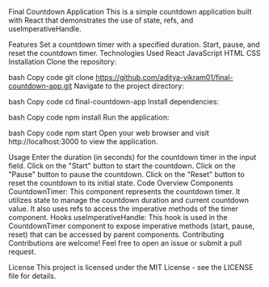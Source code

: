 Final Countdown Application
This is a simple countdown application built with React that demonstrates the use of state, refs, and useImperativeHandle.

Features
Set a countdown timer with a specified duration.
Start, pause, and reset the countdown timer.
Technologies Used
React
JavaScript
HTML
CSS
Installation
Clone the repository:

bash
Copy code
git clone https://github.com/aditya-vikram01/final-countdown-app.git
Navigate to the project directory:

bash
Copy code
cd final-countdown-app
Install dependencies:

bash
Copy code
npm install
Run the application:

bash
Copy code
npm start
Open your web browser and visit http://localhost:3000 to view the application.

Usage
Enter the duration (in seconds) for the countdown timer in the input field.
Click on the "Start" button to start the countdown.
Click on the "Pause" button to pause the countdown.
Click on the "Reset" button to reset the countdown to its initial state.
Code Overview
Components
CountdownTimer: This component represents the countdown timer. It utilizes state to manage the countdown duration and current countdown value. It also uses refs to access the imperative methods of the timer component.
Hooks
useImperativeHandle: This hook is used in the CountdownTimer component to expose imperative methods (start, pause, reset) that can be accessed by parent components.
Contributing
Contributions are welcome! Feel free to open an issue or submit a pull request.

License
This project is licensed under the MIT License - see the LICENSE file for details.
